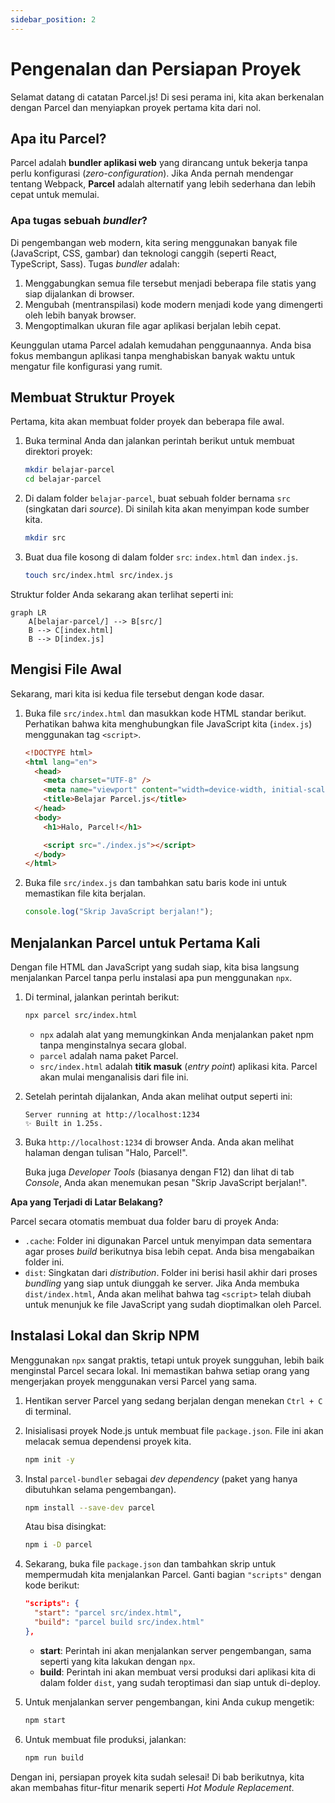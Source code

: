 ```yaml
---
sidebar_position: 2
---
```


# Pengenalan dan Persiapan Proyek

Selamat datang di catatan Parcel.js! Di sesi perama ini, kita akan berkenalan dengan Parcel dan menyiapkan proyek pertama kita dari nol.

## Apa itu Parcel?

Parcel adalah **bundler aplikasi web** yang dirancang untuk bekerja tanpa perlu konfigurasi (_zero-configuration_). Jika Anda pernah mendengar tentang Webpack, **Parcel** adalah alternatif yang lebih sederhana dan lebih cepat untuk memulai.

### Apa tugas sebuah _bundler_?

Di pengembangan web modern, kita sering menggunakan banyak file (JavaScript, CSS, gambar) dan teknologi canggih (seperti React, TypeScript, Sass). Tugas _bundler_ adalah:

1.  Menggabungkan semua file tersebut menjadi beberapa file statis yang siap dijalankan di browser.
2.  Mengubah (mentranspilasi) kode modern menjadi kode yang dimengerti oleh lebih banyak browser.
3.  Mengoptimalkan ukuran file agar aplikasi berjalan lebih cepat.

Keunggulan utama Parcel adalah kemudahan penggunaannya. Anda bisa fokus membangun aplikasi tanpa menghabiskan banyak waktu untuk mengatur file konfigurasi yang rumit.

## Membuat Struktur Proyek

Pertama, kita akan membuat folder proyek dan beberapa file awal.

1.  Buka terminal Anda dan jalankan perintah berikut untuk membuat direktori proyek:

    ```bash
    mkdir belajar-parcel
    cd belajar-parcel
    ```

2.  Di dalam folder `belajar-parcel`, buat sebuah folder bernama `src` (singkatan dari _source_). Di sinilah kita akan menyimpan kode sumber kita.

    ```bash
    mkdir src
    ```

3.  Buat dua file kosong di dalam folder `src`: `index.html` dan `index.js`.

    ```bash
    touch src/index.html src/index.js
    ```

Struktur folder Anda sekarang akan terlihat seperti ini:

```mermaid
graph LR
    A[belajar-parcel/] --> B[src/]
    B --> C[index.html]
    B --> D[index.js]
```

## Mengisi File Awal

Sekarang, mari kita isi kedua file tersebut dengan kode dasar.

1.  Buka file `src/index.html` dan masukkan kode HTML standar berikut. Perhatikan bahwa kita menghubungkan file JavaScript kita (`index.js`) menggunakan tag `<script>`.

    ```html
    <!DOCTYPE html>
    <html lang="en">
      <head>
        <meta charset="UTF-8" />
        <meta name="viewport" content="width=device-width, initial-scale=1.0" />
        <title>Belajar Parcel.js</title>
      </head>
      <body>
        <h1>Halo, Parcel!</h1>

        <script src="./index.js"></script>
      </body>
    </html>
    ```

2.  Buka file `src/index.js` dan tambahkan satu baris kode ini untuk memastikan file kita berjalan.

    ```javascript
    console.log("Skrip JavaScript berjalan!");
    ```

## Menjalankan Parcel untuk Pertama Kali

Dengan file HTML dan JavaScript yang sudah siap, kita bisa langsung menjalankan Parcel tanpa perlu instalasi apa pun menggunakan `npx`.

1.  Di terminal, jalankan perintah berikut:

    ```bash
    npx parcel src/index.html
    ```

    - `npx` adalah alat yang memungkinkan Anda menjalankan paket npm tanpa menginstalnya secara global.
    - `parcel` adalah nama paket Parcel.
    - `src/index.html` adalah **titik masuk** (_entry point_) aplikasi kita. Parcel akan mulai menganalisis dari file ini.

2.  Setelah perintah dijalankan, Anda akan melihat output seperti ini:

    ```
    Server running at http://localhost:1234
    ✨ Built in 1.25s.
    ```

3.  Buka `http://localhost:1234` di browser Anda. Anda akan melihat halaman dengan tulisan "Halo, Parcel!".

    Buka juga _Developer Tools_ (biasanya dengan F12) dan lihat di tab _Console_, Anda akan menemukan pesan "Skrip JavaScript berjalan!".

**Apa yang Terjadi di Latar Belakang?**

Parcel secara otomatis membuat dua folder baru di proyek Anda:

- `.cache`: Folder ini digunakan Parcel untuk menyimpan data sementara agar proses _build_ berikutnya bisa lebih cepat. Anda bisa mengabaikan folder ini.
- `dist`: Singkatan dari _distribution_. Folder ini berisi hasil akhir dari proses _bundling_ yang siap untuk diunggah ke server. Jika Anda membuka `dist/index.html`, Anda akan melihat bahwa tag `<script>` telah diubah untuk menunjuk ke file JavaScript yang sudah dioptimalkan oleh Parcel.

## Instalasi Lokal dan Skrip NPM

Menggunakan `npx` sangat praktis, tetapi untuk proyek sungguhan, lebih baik menginstal Parcel secara lokal. Ini memastikan bahwa setiap orang yang mengerjakan proyek menggunakan versi Parcel yang sama.

1.  Hentikan server Parcel yang sedang berjalan dengan menekan `Ctrl + C` di terminal.

2.  Inisialisasi proyek Node.js untuk membuat file `package.json`. File ini akan melacak semua dependensi proyek kita.

    ```bash
    npm init -y
    ```

3.  Instal `parcel-bundler` sebagai _dev dependency_ (paket yang hanya dibutuhkan selama pengembangan).

    ```bash
    npm install --save-dev parcel
    ```

    Atau bisa disingkat:

    ```bash
    npm i -D parcel
    ```

4.  Sekarang, buka file `package.json` dan tambahkan skrip untuk mempermudah kita menjalankan Parcel. Ganti bagian `"scripts"` dengan kode berikut:

    ```json
    "scripts": {
      "start": "parcel src/index.html",
      "build": "parcel build src/index.html"
    },
    ```

    - **start**: Perintah ini akan menjalankan server pengembangan, sama seperti yang kita lakukan dengan `npx`.
    - **build**: Perintah ini akan membuat versi produksi dari aplikasi kita di dalam folder `dist`, yang sudah teroptimasi dan siap untuk di-deploy.

5.  Untuk menjalankan server pengembangan, kini Anda cukup mengetik:

    ```bash
    npm start
    ```

6.  Untuk membuat file produksi, jalankan:

    ```bash
    npm run build
    ```

Dengan ini, persiapan proyek kita sudah selesai! Di bab berikutnya, kita akan membahas fitur-fitur menarik seperti _Hot Module Replacement_.
